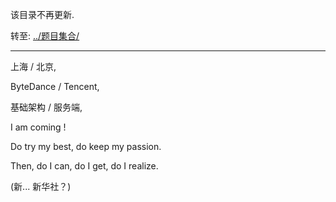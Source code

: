 该目录不再更新.

转至: [../题目集合/](https://github.com/mhvvv/Data_structures-and-algorithms/tree/main/%E9%A2%98%E7%9B%AE%E9%9B%86%E5%90%88)

---

上海 / 北京,

ByteDance /  Tencent,

基础架构 / 服务端,

I am coming !

Do try my best, do keep my passion. 

Then, do I can, do I get, do I realize.


(新... 新华社？)
